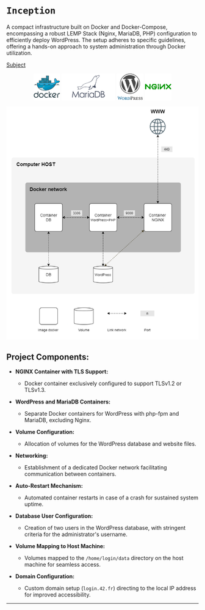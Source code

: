 # `Inception`

A compact infrastructure built on Docker and Docker-Compose, encompassing a robust LEMP Stack (Nginx, MariaDB, PHP) configuration to efficiently deploy WordPress. The setup adheres to specific guidelines, offering a hands-on approach to system administration through Docker utilization.

[Subject](img/en.subject.pdf)


<p align="center">
    <img src="img/docker.svg" height="70">
    <img src="img/mariadb.svg" height="70">
    <img src="img/wordpress.svg" height="70">
    <img src="img/nginx.svg" height="70">
</p>

<p align="center">
    <img src="img/basic.png">
</p>

## Project Components:
- **NGINX Container with TLS Support:**
  - Docker container exclusively configured to support TLSv1.2 or TLSv1.3.

- **WordPress and MariaDB Containers:**
  - Separate Docker containers for WordPress with php-fpm and MariaDB, excluding Nginx.

- **Volume Configuration:**
  - Allocation of volumes for the WordPress database and website files.

- **Networking:**
  - Establishment of a dedicated Docker network facilitating communication between containers.

- **Auto-Restart Mechanism:**
  - Automated container restarts in case of a crash for sustained system uptime.

- **Database User Configuration:**
  - Creation of two users in the WordPress database, with stringent criteria for the administrator's username.

- **Volume Mapping to Host Machine:**
  - Volumes mapped to the `/home/login/data` directory on the host machine for seamless access.

- **Domain Configuration:**
  - Custom domain setup (`login.42.fr`) directing to the local IP address for improved accessibility.
---

